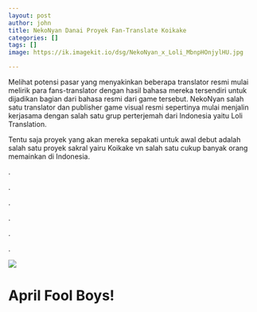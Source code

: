 ```yaml
---
layout: post
author: john
title: NekoNyan Danai Proyek Fan-Translate Koikake
categories: []
tags: []
image: https://ik.imagekit.io/dsg/NekoNyan_x_Loli_MbnpHOnjylHU.jpg

---
```

Melihat potensi pasar yang menyakinkan beberapa translator resmi mulai melirik para fans-translator dengan hasil bahasa mereka tersendiri untuk dijadikan bagian dari bahasa resmi dari game tersebut. NekoNyan salah satu translator dan publisher game visual resmi sepertinya mulai menjalin kerjasama dengan salah satu grup perterjemah dari Indonesia yaitu Loli Translation.

Tentu saja proyek yang akan mereka sepakati untuk awal debut adalah salah satu proyek sakral yairu Koikake vn salah satu cukup banyak orang memainkan di Indonesia.

.

.

.

.

.

.

![](https://ik.imagekit.io/dsg/Flying_Sena_yEjlIkbPAo.jpg)

# **April Fool Boys!**